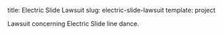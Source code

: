 title: Electric Slide Lawsuit
slug: electric-slide-lawsuit
template: project

Lawsuit concerning Electric Slide line dance.
